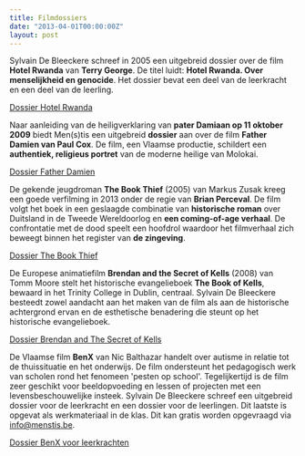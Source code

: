 ```yaml
---
title: Filmdossiers 
date: "2013-04-01T00:00:00Z"
layout: post
---
```

Sylvain De Bleeckere schreef in 2005 een uitgebreid dossier over de film **Hotel Rwanda** van **Terry George**. De titel luidt: **Hotel Rwanda. Over menselijkheid en genocide**. Het dossier bevat een deel van de leerkracht en een deel van de leerling.  

[Dossier Hotel Rwanda](2015-01-02-Filmdossiers/hr.pdf)

Naar aanleiding van de heiligverklaring van **pater Damiaan op 11 oktober 2009**  biedt Men(s)tis een uitgebreid **dossier** aan over de film  **Father Damien van Paul Cox**. De film, een Vlaamse productie,  schildert een **authentiek, religieus portret** van de moderne heilige van Molokai. 

[Dossier Father Damien](2015-01-02-Filmdossiers/fd.pdf)

De gekende jeugdroman **The Book Thief** (2005) van Markus Zusak kreeg een goede verfilming in 2013 onder de regie van **Brian Perceval**. De film volgt het boek in een geslaagde combinatie van **historische roman** over Duitsland in de Tweede Wereldoorlog en **een coming-of-age verhaal**. De confrontatie met de dood speelt een hoofdrol waardoor het filmverhaal zich beweegt binnen het register van **de zingeving**. 

[Dossier The Book Thief](2015-01-02-Filmdossiers/tbt.pdf)

De Europese animatiefilm **Brendan and the Secret of Kells** (2008) van Tomm Moore stelt het historische evangelieboek **The Book of Kells**, bewaard in het Trinity College in Dublin, centraal. Sylvain De Bleeckere besteedt zowel aandacht aan het maken van de film als aan de historische achtergrond ervan en de esthetische benadering die steunt op het historische evangelieboek. 

[Dossier Brendan and The Secret of Kells](2015-01-02-Filmdossiers/br.pdf)

De Vlaamse film **BenX** van Nic Balthazar handelt over  autisme in relatie tot de thuissituatie en het onderwijs. De film ondersteunt het pedagogisch werk van scholen rond het fenomeen 'pesten op school'. Tegelijkertijd is de film zeer geschikt voor beeldopvoeding en lessen of projecten met een levensbeschouwelijke insteek. Sylvain De Bleeckere schreef een uitgebreid dossier voor de leerkracht en een dossier voor de leerlingen. Dit laatste is opgevat als werkmateriaal in de klas. Dit kan gratis worden opgevraagd via info@menstis.be.

[Dossier BenX voor leerkrachten](2015-01-02-Filmdossiers/bx.pdf)